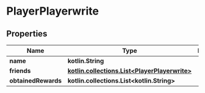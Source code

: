
# PlayerPlayerwrite

## Properties
| Name | Type | Description | Notes |
| ------------ | ------------- | ------------- | ------------- |
| **name** | **kotlin.String** |  |  |
| **friends** | [**kotlin.collections.List&lt;PlayerPlayerwrite&gt;**](PlayerPlayerwrite.md) |  |  [optional] |
| **obtainedRewards** | **kotlin.collections.List&lt;kotlin.String&gt;** |  |  [optional] |



